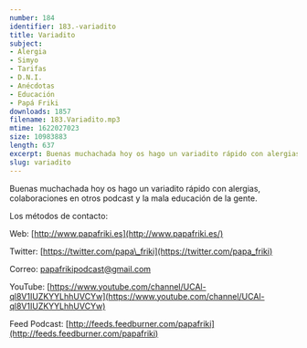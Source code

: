```yaml
---
number: 184
identifier: 183.-variadito
title: Variadito
subject:
- Alergia
- Simyo
- Tarifas
- D.N.I.
- Anécdotas
- Educación
- Papá Friki
downloads: 1857
filename: 183.Variadito.mp3
mtime: 1622027023
size: 10983883
length: 637
excerpt: Buenas muchachada hoy os hago un variadito rápido con alergias, colaboraciones en otros podcast y mala educación de la gente
slug: variadito
---
```

Buenas muchachada hoy os hago un variadito rápido con alergias, colaboraciones en otros podcast y la mala educación de la gente.

Los métodos de contacto:

Web: [http://www.papafriki.es](http://www.papafriki.es/)

Twitter: [https://twitter.com/papa\_friki](https://twitter.com/papa_friki)

Correo: [papafrikipodcast@gmail.com](https://archive.org/details/papafrikipodast@gmail.com)

YouTube: [https://www.youtube.com/channel/UCAl-ql8V1IUZKYYLhhUVCYw](https://www.youtube.com/channel/UCAl-ql8V1IUZKYYLhhUVCYw)

Feed Podcast: [http://feeds.feedburner.com/papafriki](http://feeds.feedburner.com/papafriki)